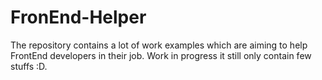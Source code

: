 # FronEnd-Helper
The repository contains a lot of work examples which are aiming to help FrontEnd developers in their job. Work in progress it still only contain few stuffs :D.

